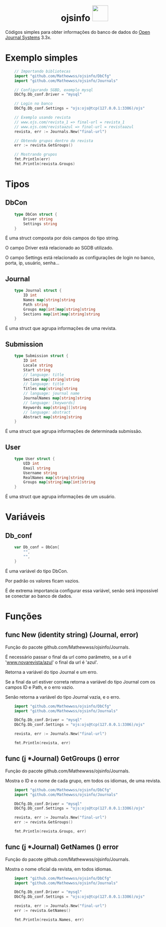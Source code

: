 <h1 align="center">
	ojsinfo
	<img
		src="https://go.dev/blog/go-brand/Go-Logo/PNG/Go-Logo_Blue.png"
		width="50px"
	>
</h1> 

Códigos simples para obter informações do banco de dados do
[Open Journal Systems](https://pkp.sfu.ca/software/ojs/) 3.3x.

# Exemplo simples

```go
	// Importando bibliotecas
	import "github.com/Mathewwss/ojsinfo/DbCfg"
	import "github.com/Mathewwss/ojsinfo/Journals"

	// Configurando SGBD, exemplo mysql
	DbCfg.Db_conf.Driver = "mysql"

	// Login no banco
	DbCfg.Db_conf.Settings = "ojs:ojs@tcp(127.0.0.1:3306)/ojs"

	// Exemplo usando revista
	// www.ojs.com/revista_1 => final-url = revista_1
	// www.ojs.com/revistaazul => final-url = revistaazul
	revista, err := Journals.New("final-url")

	// Obtendo grupos dentro do revista
	err := revista.GetGroups()

	// Mostrando grupos
	fmt.Println(err)
	fmt.Println(revista.Groups)

```

# Tipos

## DbCon

```go
	type DbCon struct {
		Driver string
		Settings string
	}
```

É uma struct composta por dois campos do tipo string.

O campo Driver está relacionado ao SGDB utilizado.

O campo Settings está relacionado as configurações de login no banco,
porta, ip, usuário, senha...

## Journal

```go
	type Journal struct {
		ID int
		Names map[string]string
		Path string
		Groups map[int]map[string]string
		Sections map[int]map[string]string
	}
```

É uma struct que agrupa informações de uma revista.

## Submission

```go
	type Submission struct {
		ID int
		Locale string
		Start string
		// language: title
		Section map[string]string
		// language: title
		Titles map[string]string
		// language: journal name
		JournalNames map[string]string
		// language: [keywords]
		Keywords map[string][]string
		// language: abstract
		Abstract map[string]string
	}
```

É uma struct que agrupa informações de determinada submissão.

## User

```go
	type User struct {
		UID int
		Email string
		Username string
		RealNames map[string]string
		Groups map[string]map[int]string
	}
```

É uma struct que agrupa informações de um usuário.

# Variáveis

## Db_conf

```go
	var Db_conf = DbCon{
		"",
		"",
	}
```

É uma variável do tipo DbCon.

Por padrão os valores ficam vazios.

É de extrema importancia configurar essa variável, senão será
impossível se conectar ao banco de dados.

# Funções

## func New (identity string) (Journal, error)

Função do pacote github.com/Mathewwss/ojsinfo/Journals.

É necessário passar o final da url como parâmetro, se a url é
'www.novarevista/azul' o final da url é 'azul'.

Retorna a variável do tipo Journal e um erro.

Se a final da url estiver correta retorna a variável do tipo
Journal com os campos ID e Path, e o erro vazio.

Senão retorna a variável do tipo Journal vazia, e o erro.

```go
	import "github.com/Mathewwss/ojsinfo/DbCfg"
	import "github.com/Mathewwss/ojsinfo/Journals"

	DbCfg.Db_conf.Driver = "mysql"
	DbCfg.Db_conf.Settings = "ojs:ojs@tcp(127.0.0.1:3306)/ojs"

	revista, err := Journals.New("final-url")

	fmt.Println(revista, err)
```

## func (j *Journal) GetGroups () error

Função do pacote github.com/Mathewwss/ojsinfo/Journals.

Mostra o ID e o nome de cada grupo, em todos os idiomas, de uma revista.

```go
	import "github.com/Mathewwss/ojsinfo/DbCfg"
	import "github.com/Mathewwss/ojsinfo/Journals"

	DbCfg.Db_conf.Driver = "mysql"
	DbCfg.Db_conf.Settings = "ojs:ojs@tcp(127.0.0.1:3306)/ojs"

	revista, err := Journals.New("final-url")
	err := revista.GetGroups()

	fmt.Println(revista.Groups, err)
```

## func (j *Journal) GetNames () error

Função do pacote github.com/Mathewwss/ojsinfo/Journals.

Mostra o nome oficial da revista, em todos idiomas.

```go
	import "github.com/Mathewwss/ojsinfo/DbCfg"
	import "github.com/Mathewwss/ojsinfo/Journals"

	DbCfg.Db_conf.Driver = "mysql"
	DbCfg.Db_conf.Settings = "ojs:ojs@tcp(127.0.0.1:3306)/ojs"

	revista, err := Journals.New("final-url")
	err := revista.GetNames()

	fmt.Println(revista.Names, err)
```


